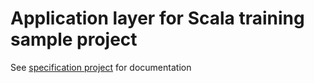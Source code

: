 # Application layer for Scala training sample project

See [specification project](https://github.com/SeanShubin/todo-specification/blob/master/README.md) for documentation
